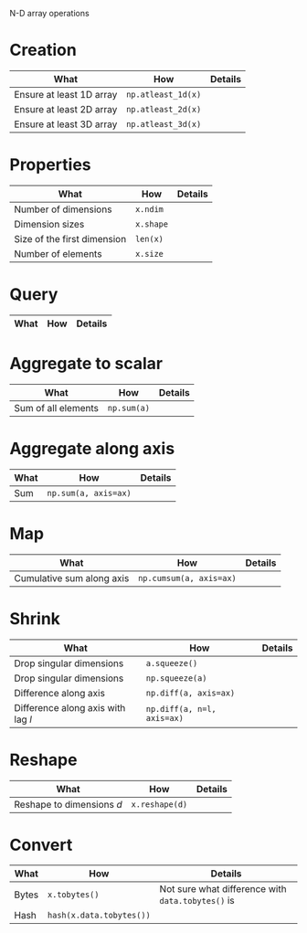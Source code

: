 N-D array operations

# Creation
| What | How | Details |
|---|---|---|
| Ensure at least 1D array | `np.atleast_1d(x)` | |
| Ensure at least 2D array | `np.atleast_2d(x)` | |
| Ensure at least 3D array | `np.atleast_3d(x)` | |

# Properties
| What | How | Details |
|---|---|---|
| Number of dimensions | `x.ndim` | |
| Dimension sizes | `x.shape` | |
| Size of the first dimension | `len(x)` | |
| Number of elements | `x.size` | |

# Query
| What | How | Details |
|---|---|---|

# Aggregate to scalar 
| What | How | Details |
|---|---|---|
| Sum of all elements | `np.sum(a)` | |

# Aggregate along axis
| What | How | Details |
|---|---|---|
| Sum | `np.sum(a, axis=ax)` | |

# Map 
| What | How | Details |
|---|---|---|
| Cumulative sum along axis | `np.cumsum(a, axis=ax)` | |

# Shrink
| What | How | Details |
|---|---|---|
| Drop singular dimensions | `a.squeeze()` | |
| Drop singular dimensions | `np.squeeze(a)` | |
| Difference along axis | `np.diff(a, axis=ax)` | |
| Difference along axis with lag $l$ | `np.diff(a, n=l, axis=ax)` | |

# Reshape
| What | How | Details |
|---|---|---|
| Reshape to dimensions $d$ | `x.reshape(d)` |  

# Convert
| What | How | Details |
|---|---|---|
| Bytes | `x.tobytes()` | Not sure what difference with `data.tobytes()` is |
| Hash | `hash(x.data.tobytes())` | |
